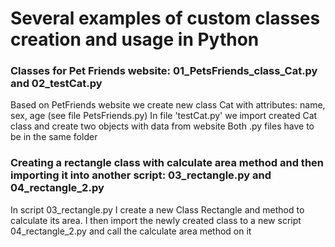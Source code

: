 <h1> Several examples of custom classes creation and usage in Python </h1>

<h3> Classes for Pet Friends website: 01_PetsFriends_class_Cat.py and 02_testCat.py </h3>
Based on PetFriends website we create new class Cat with attributes: name, sex, age (see file PetsFriends.py)
In file 'testCat.py' we import created Cat class and create two objects with data from website
Both .py files have to be in the same folder

<h3> Creating a rectangle class with calculate area method and then importing it into another script: 03_rectangle.py and 04_rectangle_2.py </h3>
In script 03_rectangle.py I create a new Class Rectangle and method to calculate its area.
I then import the newly created class to a new script 04_rectangle_2.py and call the calculate area method on it
